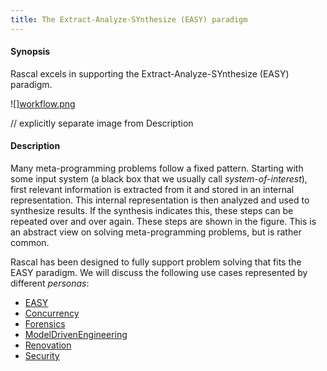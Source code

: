 ```yaml
---
title: The Extract-Analyze-SYnthesize (EASY) paradigm
---
```


#### Synopsis

Rascal excels in supporting the Extract-Analyze-SYnthesize (EASY) paradigm.

![][workflow.png](/assets/WhyRascal/EASY/easy-workflow.png)

// explicitly separate image from Description 

#### Description

Many meta-programming problems follow a fixed pattern. 
Starting with some input system (a black box that we usually call _system-of-interest_), 
first relevant information is extracted from it and stored in an internal representation. 
This internal representation is then analyzed and used to synthesize results.
 If the synthesis indicates this, these steps can be repeated over and over again. These steps are shown in the figure.
This is an abstract view on solving meta-programming problems, but is rather common.

Rascal has been designed to fully support problem solving that fits the EASY paradigm.
We will discuss the following use cases represented by different _personas_:

* [EASY](../../WhyRascal/EASY)
* [Concurrency](../../WhyRascal/EASY/Concurrency)
* [Forensics](../../WhyRascal/EASY/Forensics)
* [ModelDrivenEngineering](../../WhyRascal/EASY/ModelDrivenEngineering)
* [Renovation](../../WhyRascal/EASY/Renovation)
* [Security](../../WhyRascal/EASY/Security)


